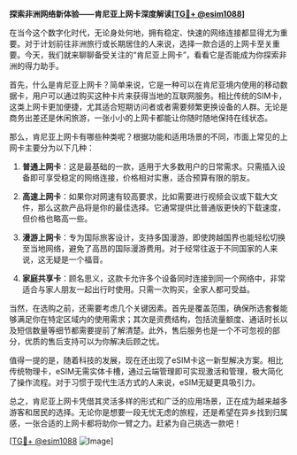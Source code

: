 **探索非洲网络新体验——肯尼亚上网卡深度解读[[TG💪+ @esim1088](https://t.me/s/esim1088)]**

在当今这个数字化时代，无论身处何地，拥有稳定、快速的网络连接都显得尤为重要。对于计划前往非洲旅行或长期居住的人来说，选择一款合适的上网卡至关重要。今天，我们就来聊聊备受关注的“肯尼亚上网卡”，看看它是否能成为你探索非洲的得力助手。

首先，什么是肯尼亚上网卡？简单来说，它是一种可以在肯尼亚境内使用的移动数据卡，用户可以通过购买这种卡片来获得当地的互联网服务。相比传统的SIM卡，这类上网卡更加便捷，尤其适合短期访问者或者需要频繁更换设备的人群。无论是商务出差还是休闲旅游，一张小小的上网卡都能让你随时随地保持在线状态。

那么，肯尼亚上网卡有哪些种类呢？根据功能和适用场景的不同，市面上常见的上网卡主要分为以下几种：

1. **普通上网卡**：这是最基础的一款，适用于大多数用户的日常需求。只需插入设备即可享受稳定的网络连接，价格相对实惠，适合预算有限的朋友。
   
2. **高速上网卡**：如果你对网速有较高要求，比如需要进行视频会议或下载大文件，那么这款产品将是你的最佳选择。它通常提供比普通版更快的下载速度，但价格也略高一些。

3. **漫游上网卡**：专为国际旅客设计，支持多国漫游，即使跨越国界也能轻松切换至当地网络，避免了高昂的国际漫游费用。对于经常往返于不同国家的人来说，这无疑是一个福音。

4. **家庭共享卡**：顾名思义，这款卡允许多个设备同时连接到同一个网络中，非常适合与家人朋友一起出行时使用。只需一次购买，全家人都可受益。

当然，在选购之前，还需要考虑几个关键因素。首先是覆盖范围，确保所选套餐能够满足你在特定区域内的使用需求；其次是资费结构，包括流量额度、通话时长以及短信数量等细节都需要提前了解清楚。此外，售后服务也是一个不可忽视的部分，优质的售后支持可以为你解决后顾之忧。

值得一提的是，随着科技的发展，现在还出现了eSIM卡这一新型解决方案。相比传统物理卡，eSIM无需实体卡槽，通过云端管理即可实现激活和管理，极大简化了操作流程。对于习惯于现代生活方式的人来说，eSIM无疑更具吸引力。

总之，肯尼亚上网卡凭借其灵活多样的形式和广泛的应用场景，正在成为越来越多游客和居民的选择。无论你是想要一段无忧无虑的旅程，还是希望在异乡找到归属感，一张合适的上网卡都将助你一臂之力。赶紧为自己挑选一款吧！

[[TG💪+ @esim1088](https://t.me/s/esim1088) ![Image](https://i.postimg.cc/4NQfJmqS/Snipaste-2025-05-13-00-14-12.png)]